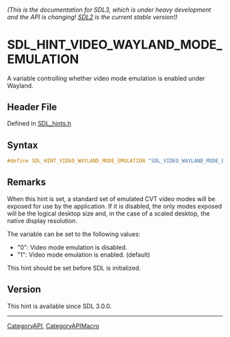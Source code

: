 ###### (This is the documentation for SDL3, which is under heavy development and the API is changing! [SDL2](https://wiki.libsdl.org/SDL2/) is the current stable version!)
# SDL_HINT_VIDEO_WAYLAND_MODE_EMULATION

A variable controlling whether video mode emulation is enabled under Wayland.

## Header File

Defined in [SDL_hints.h](https://github.com/libsdl-org/SDL/blob/main/include/SDL3/SDL_hints.h)

## Syntax

```c
#define SDL_HINT_VIDEO_WAYLAND_MODE_EMULATION "SDL_VIDEO_WAYLAND_MODE_EMULATION"
```

## Remarks

When this hint is set, a standard set of emulated CVT video modes will be
exposed for use by the application. If it is disabled, the only modes
exposed will be the logical desktop size and, in the case of a scaled
desktop, the native display resolution.

The variable can be set to the following values:

- "0": Video mode emulation is disabled.
- "1": Video mode emulation is enabled. (default)

This hint should be set before SDL is initialized.

## Version

This hint is available since SDL 3.0.0.

----
[CategoryAPI](CategoryAPI), [CategoryAPIMacro](CategoryAPIMacro)

